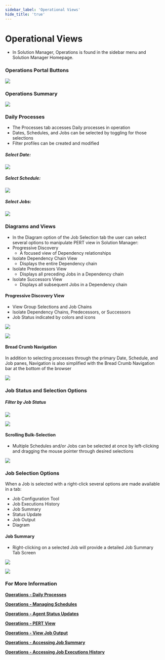 ```yaml
---
sidebar_label: 'Operational Views'
hide_title: 'true'
---
```


# Operational Views

* In Solution Manager, Operations is found in the sidebar menu and Solution Manager Homepage.

### Operations Portal Buttons

![](../static/img/operationalportalbuttons.png)

### Operations Summary

![](../static/img/operations_summary.png)

### Daily Processes

* The Processes tab accesses Daily processes in operation
* Dates, Schedules, and Jobs can be selected by toggling for those selections
* Filter profiles can be created and modified

##### Select Date:  

![](../static/img/Picture67-37bec6bc9cc00c8ace66b66993d2e96f.png)

##### Select Schedule:    

![](../static/img/Picture68-bacd77a8b34b14d30a9ab028c2457ea8.png)

##### Select Jobs:    

![](../static/img/Picture69-286ed46caffe97754a98be624a7227af.png)

### Diagrams and Views

* In the Diagram option of the Job Selection tab the user can select several options to manipulate PERT view in Solution Manager:  
* Progressive Discovery    
  * A focused view of Dependency relationships  
* Isolate Dependency Chain View  
  * Displays the entire Dependency chain  
* Isolate Predecessors View  
  * Displays all preceding Jobs in a Dependency chain  
* Isolate Successors View  
  * Displays all subsequent Jobs in a Dependency chain  

#### Progressive Discovery View

* View Group Selections and Job Chains
* Isolate Dependency Chains, Predecessors, or Successors
* Job Status indicated by colors and icons 

![](../static/img/Picture80-b11a153ec708bb757f6c691ab79add51.png)

![](../static/img/Picture81-941b919da3aadf1a019a850aac8b73d4.png)

#### Bread Crumb Navigation

In addition to selecting processes through the primary Date, Schedule, and Job panes, Navigation is also simplified with the Bread Crumb Navigation bar at the bottom of the browser 

![](../static/img/Picture82-1c6e04072f07bc2b673693e37d2bcc2a.png)

### Job Status and Selection Options

##### Filter by Job Status  

![](../static/img/Picture70-673f7c889f68563fd5218f732b39335e.png)

![](../static/img/Picture71-644a578353f40666191d94f5d021c8dc.png)

#### Scrolling Bulk-Selection

* Multiple Schedules and/or Jobs can be selected at once by left-clicking and dragging the mouse pointer through desired selections

![](../static/img/scrolling_bulk_selection.png)

### Job Selection Options

When a Job is selected with a right-click several options are made available in a tab:

* Job Configuration Tool
* Job Executions History
* Job Summary
* Status Update
* Job Output
* Diagram

#### Job Summary

* Right-clicking on a selected Job will provide a detailed Job Summary Tab Screen  

![](../static/img/job_summary.png)

![](../static/img/Picture74-6f0202410e79f9a7b9d35f2c13cb2586.png)

### For More Information

**[Operations - Daily Processes](https://help.smatechnologies.com/opcon/core/Files/UI/Solution-Manager/Managing-Daily-Processes)**

**[Operations - Managing Schedules](https://help.smatechnologies.com/opcon/core/Files/UI/Solution-Manager/Managing-Schedules)**

**[Operations - Agent Status Updates](https://help.smatechnologies.com/opcon/core/Files/UI/Solution-Manager/Performing-Agent-Status-Updates)**

**[Operations - PERT View](https://help.smatechnologies.com/opcon/core/Files/UI/Solution-Manager/Using-PERT-View)**

**[Operations - View Job Output](https://help.smatechnologies.com/opcon/core/Files/UI/Solution-Manager/Viewing-Job-Output)**

**[Operations - Accessing Job Summary](https://help.smatechnologies.com/opcon/core/Files/UI/Solution-Manager/Accessing-Job-Summary)**

**[Operations - Accessing Job Executions History](https://help.smatechnologies.com/opcon/core/Files/UI/Solution-Manager/Accessing-Job-Executions-History)**